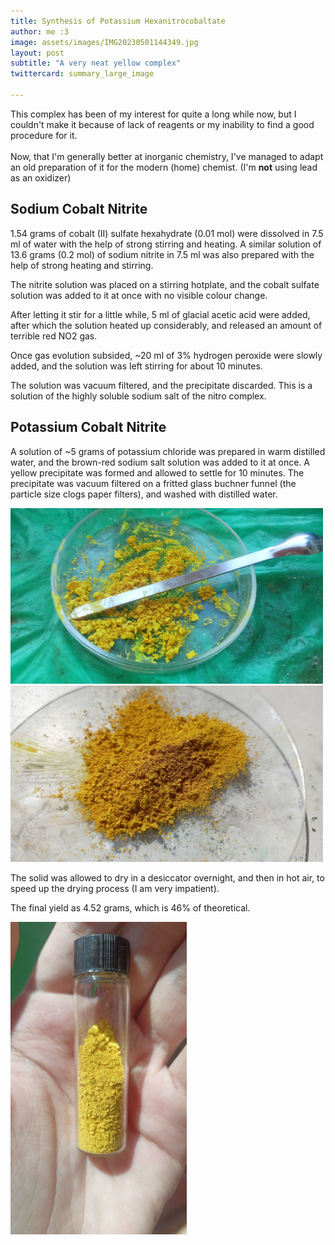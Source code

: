 ```yaml
---
title: Synthesis of Potassium Hexanitrocobaltate 
author: me :3 
image: assets/images/IMG20230501144349.jpg
layout: post 
subtitle: "A very neat yellow complex" 
twittercard: summary_large_image

---
```


This complex has been of my interest for quite a long while now, but I couldn't make it because of lack of reagents or my inability to find a good procedure for it. <br> <br>
Now, that I'm generally better at inorganic chemistry, I've managed to adapt an old preparation of it for the modern (home) chemist. (I'm **not** using lead as an oxidizer) 

## Sodium Cobalt Nitrite
1.54 grams of cobalt (II) sulfate hexahydrate (0.01 mol) were dissolved in 7.5 ml of water with the help of strong stirring and heating. A similar solution of 13.6 grams (0.2 mol) of sodium nitrite in 7.5 ml was also prepared with the help of strong heating and stirring. 


The nitrite solution was placed on a stirring hotplate, and the cobalt sulfate solution was added to it at once with no visible colour change. 

After letting it stir for a little while, 5 ml of glacial acetic acid were added, after which the solution heated up considerably, and released an amount of terrible red NO2 gas. 



Once gas evolution subsided, ~20 ml of 3% hydrogen peroxide were slowly added, and the solution was left stirring for about 10 minutes. 



The solution was vacuum filtered, and the precipitate discarded. This is a solution of the highly soluble sodium salt of the nitro complex. 

## Potassium Cobalt Nitrite
A solution of ~5 grams of potassium chloride was prepared in warm distilled water, and the brown-red sodium salt solution was added to it at once. A yellow precipitate was formed and allowed to settle for 10 minutes. The precipitate was vacuum filtered on a fritted glass buchner funnel (the particle size clogs paper filters), and washed with distilled water. 

<img width="500" src="/assets/images/IMG20230501105159.jpg">
<img width="500" src="/assets/images/IMG20230501144349.jpg">


The solid was allowed to dry in a desiccator overnight, and then in hot air, to speed up the drying process (I am very impatient).

The final yield as 4.52 grams, which is 46% of theoretical.

<img  height="500" src="/assets/images/IMG20230501145045.jpg">
